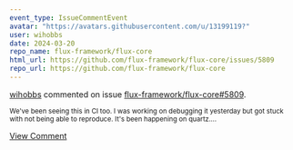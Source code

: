 ```yaml
---
event_type: IssueCommentEvent
avatar: "https://avatars.githubusercontent.com/u/13199119?"
user: wihobbs
date: 2024-03-20
repo_name: flux-framework/flux-core
html_url: https://github.com/flux-framework/flux-core/issues/5809
repo_url: https://github.com/flux-framework/flux-core
---
```


<a href='https://github.com/wihobbs' target='_blank'>wihobbs</a> commented on issue <a href='https://github.com/flux-framework/flux-core/issues/5809' target='_blank'>flux-framework/flux-core#5809</a>.

<small>We've been seeing this in CI too. I was working on debugging it yesterday but got stuck with not being able to reproduce. It's been happening on quartz....</small>

<a href='https://github.com/flux-framework/flux-core/issues/5809' target='_blank'>View Comment</a>